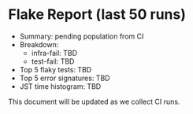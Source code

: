 # Flake Report (last 50 runs)

- Summary: pending population from CI
- Breakdown:
  - infra-fail: TBD
  - test-fail: TBD
- Top 5 flaky tests: TBD
- Top 5 error signatures: TBD
- JST time histogram: TBD

This document will be updated as we collect CI runs.
